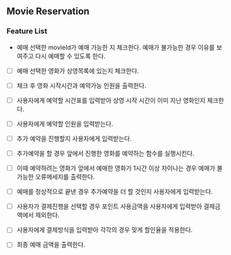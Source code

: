 ## Movie Reservation

### Feature List
- 예매 선택한 movieId가 예매 가능한 지 체크한다. 예매가 불가능한 경우 이유를 보여주고 다시 예매할 수 있도록 한다.
- [ ] 예매 선택한 영화가 상영목록에 있는지 체크한다.
- [ ] 체크 후 영화 시작시간과 예약가능 인원을 출력한다.
- [ ] 사용자에게 예약할 시간표를 입력받아 상영 시작 시간이 이미 지난 영화인지 체크한다.
- [ ] 사용자에게 예약할 인원을 입력받는다.
- [ ] 추가 예약을 진행할지 사용자에게 입력받는다.

- [ ] 추가예약을 할 경우 앞에서 진행한 영화를 예약하는 함수를 실행시킨다.
- [ ] 이때 예약하려는 영화가 앞에서 예매한 영화가 1시간 이상 차이나는 경우 예매가 불가능한 오류메세지를 출력한다.
- [ ] 예매를 정상적으로 끝낸 경우 추가예약을 더 할 것인지 사용자에게 입력받는다.

- [ ] 사용자가 결제진행을 선택할 경우 포인트 사용금액을 사용자에게 입력받아 결제금액에서 제외한다.
- [ ] 사용자에게 결제방식을 입력받아 각각의 경우 맞게 할인율을 적용한다.
- [ ] 최종 예매 금액을 출력한다.
